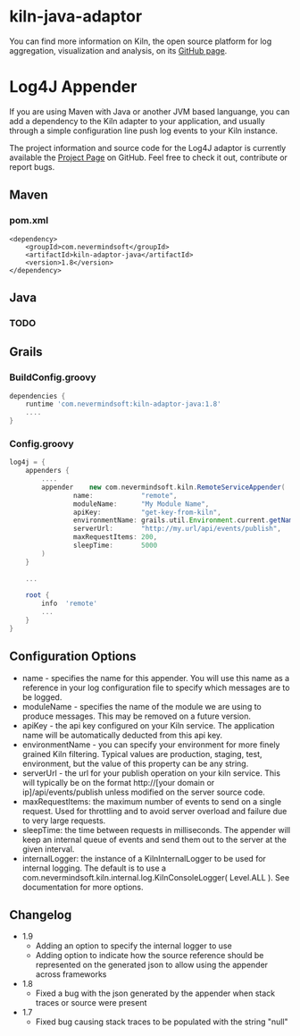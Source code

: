 kiln-java-adaptor
=================

You can find more information on Kiln, the open source platform for log aggregation, visualization and analysis, on its [GitHub page](https://github.com/rcracel/Kiln).

# Log4J Appender

If you are using Maven with Java or another JVM based languange, you can add a dependency to the Kiln adapter to your application, and usually through a simple configuration line push log events to your Kiln instance.

The project information and source code for the Log4J adaptor is currently available the [Project Page](https://github.com/rcracel/kiln-java-adaptor) on GitHub. Feel free to check it out, contribute or report bugs.

## Maven

### pom.xml

```
<dependency>
    <groupId>com.nevermindsoft</groupId>
    <artifactId>kiln-adaptor-java</artifactId>
    <version>1.8</version>
</dependency>
```

## Java

### TODO

## Grails

### BuildConfig.groovy

```groovy
dependencies {
    runtime 'com.nevermindsoft:kiln-adaptor-java:1.8'
    ....
}
```

### Config.groovy
```groovy
log4j = {
    appenders {
        ....
        appender    new com.nevermindsoft.kiln.RemoteServiceAppender(
                name:            "remote",
                moduleName:      "My Module Name",
                apiKey:          "get-key-from-kiln",
                environmentName: grails.util.Environment.current.getName(),
                serverUrl:       "http://my.url/api/events/publish",
                maxRequestItems: 200,
                sleepTime:       5000
        )
    }
 
    ...
 
    root {
        info  'remote'
        ...
    }
}
```

## Configuration Options

* name - specifies the name for this appender. You will use this name as a reference in your log configuration file to specify which messages are to be logged.
* moduleName - specifies the name of the module we are using to produce messages. This may be removed on a future version.
* apiKey - the api key configured on your Kiln service. The application name will be automatically deducted from this api key.
* environmentName - you can specify your environment for more finely grained Kiln filtering. Typical values are production, staging, test, environment, but the value of this property can be any string.
* serverUrl - the url for your publish operation on your kiln service. This will typically be on the format http://[your domain or ip]/api/events/publish unless modified on the server source code.
* maxRequestItems: the maximum number of events to send on a single request. Used for throttling and to avoid server overload and failure due to very large requests.
* sleepTime: the time between requests in milliseconds. The appender will keep an internal queue of events and send them out to the server at the given interval.
* internalLogger: the instance of a KilnInternalLogger to be used for internal logging. The default is to use a com.nevermindsoft.kiln.internal.log.KilnConsoleLogger( Level.ALL ). See documentation for more options.

## Changelog

* 1.9
    * Adding an option to specify the internal logger to use
    * Adding option to indicate how the source reference should be represented on the generated json to allow using the appender across frameworks
* 1.8
    * Fixed a bug with the json generated by the appender when stack traces or source were present
* 1.7
    * Fixed bug causing stack traces to be populated with the string "null"
